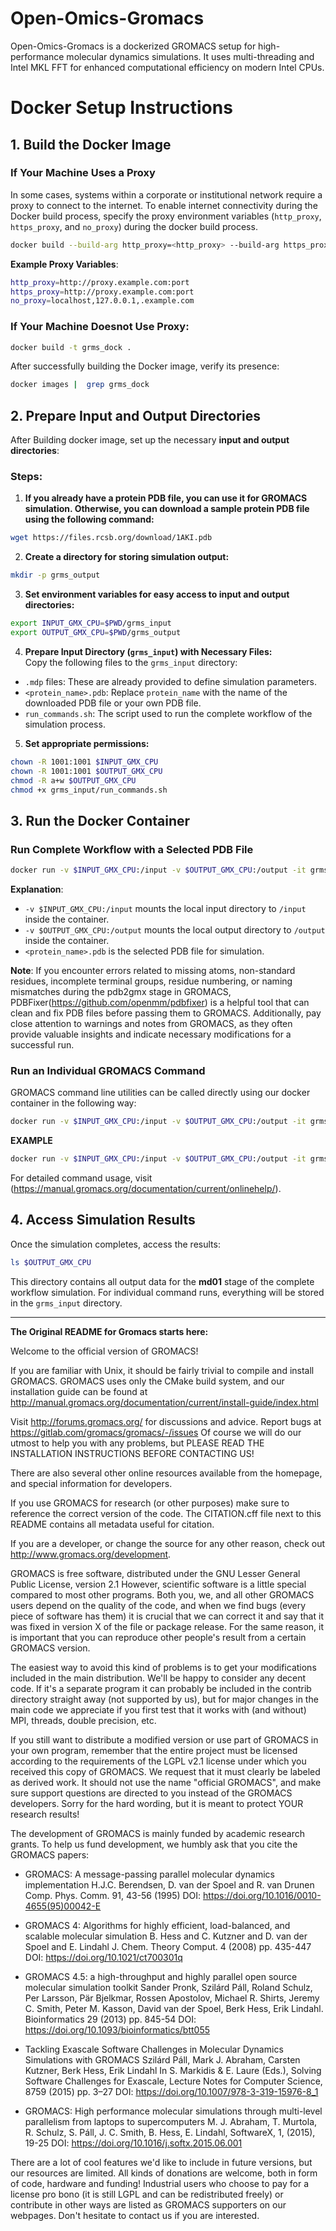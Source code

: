 # Open-Omics-Gromacs
Open-Omics-Gromacs is a dockerized GROMACS setup for high-performance molecular dynamics simulations. It uses multi-threading and Intel MKL FFT for enhanced computational efficiency on modern Intel CPUs.

# Docker Setup Instructions

## 1. Build the Docker Image

### If Your Machine Uses a Proxy
In some cases, systems within a corporate or institutional network require a proxy to connect to the internet. To enable internet connectivity during the Docker build process, specify the proxy environment variables (`http_proxy`, `https_proxy`, and `no_proxy`) during the docker build process.
```zsh
docker build --build-arg http_proxy=<http_proxy> --build-arg https_proxy=<https_proxy> --build-arg no_proxy=<no_proxy_ip> -t grms_dock .
```
**Example Proxy Variables**:
```zsh
http_proxy=http://proxy.example.com:port
https_proxy=http://proxy.example.com:port
no_proxy=localhost,127.0.0.1,.example.com
```

### If Your Machine Doesnot Use Proxy:
```zsh
docker build -t grms_dock .
```

After successfully building the Docker image, verify its presence:
```zsh
docker images |  grep grms_dock
```
## 2. Prepare Input and Output Directories
After Building docker image, set up the necessary **input and output directories**:
### Steps:
1) **If you already have a protein PDB file, you can use it for GROMACS simulation. Otherwise, you can download a sample protein PDB file using the following command:**
```zsh
wget https://files.rcsb.org/download/1AKI.pdb
```

2) **Create a directory for storing simulation output:**
```zsh
mkdir -p grms_output
```

3) **Set environment variables for easy access to input and output directories:**
```zsh
export INPUT_GMX_CPU=$PWD/grms_input
export OUTPUT_GMX_CPU=$PWD/grms_output
```
4) **Prepare Input Directory (`grms_input`) with Necessary Files:**<br>
Copy the following files to the `grms_input` directory:
- `.mdp` files: These are already provided to define simulation parameters.
- `<protein_name>.pdb`: Replace `protein_name` with the name of the downloaded PDB file or your own PDB file.
- `run_commands.sh`: The script used to run the complete workflow of the simulation process.
5) **Set appropriate permissions:**
```zsh
chown -R 1001:1001 $INPUT_GMX_CPU
chown -R 1001:1001 $OUTPUT_GMX_CPU
chmod -R a+w $OUTPUT_GMX_CPU
chmod +x grms_input/run_commands.sh
```

## 3. Run the Docker Container
										   
### Run Complete Workflow with a Selected PDB File
```zsh
docker run -v $INPUT_GMX_CPU:/input -v $OUTPUT_GMX_CPU:/output -it grms_dock <protein_name>.pdb
```
**Explanation**:
* `-v $INPUT_GMX_CPU:/input` mounts the local input directory to `/input` inside the container.
* `-v $OUTPUT_GMX_CPU:/output` mounts the local output directory to `/output` inside the container.
* `<protein_name>.pdb` is the selected PDB file for simulation.

**Note**: If you encounter errors related to missing atoms, non-standard residues, incomplete terminal groups, residue numbering, or naming mismatches during the pdb2gmx stage in GROMACS, PDBFixer(https://github.com/openmm/pdbfixer) is a helpful tool that can clean and fix PDB files before passing them to GROMACS. Additionally, pay close attention to warnings and notes from GROMACS, as they often provide valuable insights and indicate necessary modifications for a successful run.

### Run an Individual GROMACS Command
GROMACS command line utilities can be called directly using our docker container in the following way:

```zsh
docker run -v $INPUT_GMX_CPU:/input -v $OUTPUT_GMX_CPU:/output -it grms_dock gmx <command> 
```
**EXAMPLE**
```zsh
docker run -v $INPUT_GMX_CPU:/input -v $OUTPUT_GMX_CPU:/output -it grms_dock gmx pdb2gmx 
```
For detailed command usage, visit (https://manual.gromacs.org/documentation/current/onlinehelp/).

## 4. Access Simulation Results                            
Once the simulation completes, access the results:
```zsh
ls $OUTPUT_GMX_CPU
```

This directory contains all output data for the **md01** stage of the complete workflow simulation. For individual command runs, everything will be stored in the `grms_input` directory.

---

**The Original README for Gromacs starts here:**


 Welcome to the official version of GROMACS!

If you are familiar with Unix, it should be fairly trivial to compile and
install GROMACS. GROMACS uses only the CMake build system, and our
installation guide can be found at
http://manual.gromacs.org/documentation/current/install-guide/index.html

Visit http://forums.gromacs.org/ for discussions and advice.
Report bugs at https://gitlab.com/gromacs/gromacs/-/issues
Of course we will do our utmost to help you with any problems, but PLEASE
READ THE INSTALLATION INSTRUCTIONS BEFORE CONTACTING US!

There are also several other online resources available from the homepage,
and special information for developers.

If you use GROMACS for research (or other purposes) make sure to reference
the correct version of the code. The CITATION.cff file next to this README
contains all metadata useful for citation.

If you are a developer, or change the source for any other reason, check
out http://www.gromacs.org/development.


GROMACS is free software, distributed under the GNU Lesser General
Public License, version 2.1 However, scientific software is a little
special compared to most other programs. Both you, we, and all other
GROMACS users depend on the quality of the code, and when we find bugs
(every piece of software has them) it is crucial that we can correct
it and say that it was fixed in version X of the file or package
release. For the same reason, it is important that you can reproduce
other people's result from a certain GROMACS version.

The easiest way to avoid this kind of problems is to get your modifications
included in the main distribution. We'll be happy to consider any decent
code. If it's a separate program it can probably be included in the contrib
directory straight away (not supported by us), but for major changes in the
main code we appreciate if you first test that it works with (and without)
MPI, threads, double precision, etc.

If you still want to distribute a modified version or use part of GROMACS
in your own program, remember that the entire project must be licensed
according to the requirements of the LGPL v2.1 license under which you
received this copy of GROMACS. We request that it must clearly be labeled as
derived work. It should not use the name "official GROMACS", and make
sure support questions are directed to you instead of the GROMACS developers.
Sorry for the hard wording, but it is meant to protect YOUR research results!



The development of GROMACS is mainly funded by academic research grants.
To help us fund development, we humbly ask that you cite the GROMACS papers:

* GROMACS: A message-passing parallel molecular dynamics implementation
  H.J.C. Berendsen, D. van der Spoel and R. van Drunen
  Comp. Phys. Comm. 91, 43-56 (1995)
  DOI: https://doi.org/10.1016/0010-4655(95)00042-E

* GROMACS 4: Algorithms for highly efficient, load-balanced, and scalable
  molecular simulation
  B. Hess and C. Kutzner and D. van der Spoel and E. Lindahl
  J. Chem. Theory Comput. 4 (2008) pp. 435-447
  DOI: https://doi.org/10.1021/ct700301q

* GROMACS 4.5: a high-throughput and highly parallel open source
  molecular simulation toolkit
  Sander Pronk, Szilárd Páll, Roland Schulz, Per Larsson, Pär Bjelkmar,
  Rossen Apostolov, Michael R. Shirts, Jeremy C. Smith, Peter M. Kasson,
  David van der Spoel, Berk Hess, Erik Lindahl.
  Bioinformatics 29 (2013) pp. 845-54
  DOI: https://doi.org/10.1093/bioinformatics/btt055

* Tackling Exascale Software Challenges in Molecular Dynamics Simulations
  with GROMACS
  Szilárd Páll, Mark J. Abraham, Carsten Kutzner, Berk Hess, Erik Lindahl
  In S. Markidis & E. Laure (Eds.), Solving Software Challenges for Exascale,
  Lecture Notes for Computer Science, 8759 (2015) pp. 3–27
  DOI: https://doi.org/10.1007/978-3-319-15976-8_1

* GROMACS: High performance molecular simulations through multi-level parallelism from laptops to supercomputers
  M. J. Abraham, T. Murtola, R. Schulz, S. Páll, J. C. Smith, B. Hess, E. Lindahl,
  SoftwareX, 1, (2015), 19-25
  DOI: https://doi.org/10.1016/j.softx.2015.06.001

There are a lot of cool features we'd like to include in future versions,
but our resources are limited. All kinds of donations are welcome, both in
form of code, hardware and funding! Industrial users who choose to pay
for a license pro bono (it is still LGPL and can be redistributed freely) or
contribute in other ways are listed as GROMACS supporters on our webpages.
Don't hesitate to contact us if you are interested.
